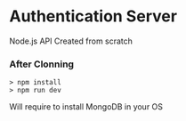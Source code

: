 # Authentication Server

Node.js API Created from scratch

### After Clonning

```
> npm install
> npm run dev
``` 

Will require to install MongoDB in your OS